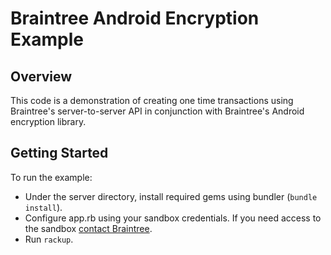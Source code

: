 # Braintree Android Encryption Example

## Overview

This code is a demonstration of creating one time transactions using Braintree's
server-to-server API in conjunction with Braintree's Android encryption library.

## Getting Started

To run the example:

* Under the server directory, install required gems using bundler (`bundle install`).
* Configure app.rb using your sandbox credentials. If you need access to the sandbox [contact Braintree](http://bit.ly/contact-braintree).
* Run `rackup`.
